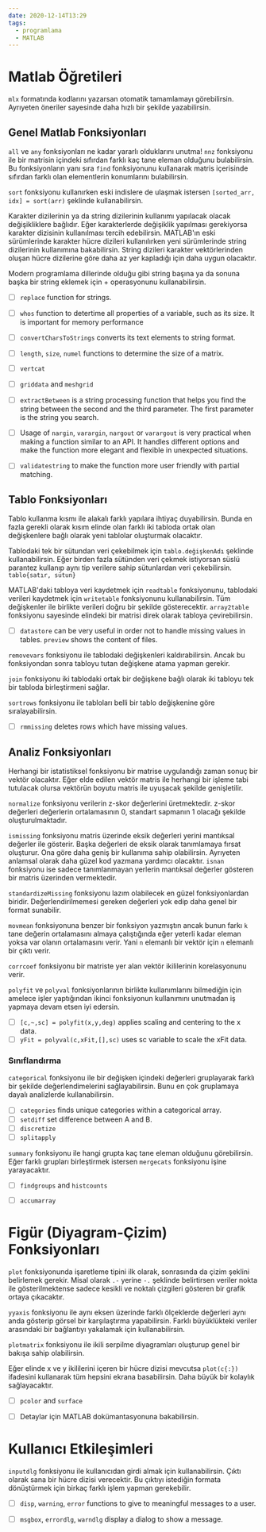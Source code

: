 ```yaml
---
date: 2020-12-14T13:29
tags:
  - programlama
  - MATLAB
---
```


# Matlab Öğretileri

`mlx` formatında kodlarını yazarsan otomatik tamamlamayı görebilirsin. Ayrıyeten öneriler sayesinde daha hızlı bir şekilde yazabilirsin.

## Genel Matlab Fonksiyonları

`all` ve `any` fonksiyonları ne kadar yararlı olduklarını unutma! `nnz` fonksiyonu ile bir matrisin içindeki sıfırdan farklı kaç tane eleman olduğunu bulabilirsin. Bu fonksiyonların yanı sıra `find` fonksiyonunu kullanarak matris içerisinde sıfırdan farklı olan elementlerin konumlarını bulabilirsin.

`sort` fonksiyonu kullanırken eski indislere de ulaşmak istersen `[sorted_arr, idx] = sort(arr)` şeklinde kullanabilirsin.

Karakter dizilerinin ya da string dizilerinin kullanımı yapılacak olacak değişikliklere bağlıdır. Eğer karakterlerde değişiklik yapılması gerekiyorsa karakter dizisinin kullanılması tercih edebilirsin. MATLAB'ın eski sürümlerinde karakter hücre dizileri kullanılırken yeni sürümlerinde string dizilerinin kullanımına bakabilirsin. String dizileri karakter vektörlerinden oluşan hücre dizilerine göre daha az yer kapladığı için daha uygun olacaktır.

Modern programlama dillerinde olduğu gibi string başına ya da sonuna başka bir string eklemek için + operasyonunu kullanabilirsin. 

* [ ] `replace` function for strings.
* [ ] `whos` function to detertime all properties of a variable, such as its size. It is important for memory performance
* [ ] `convertCharsToStrings` converts its text elements to string format.


* [ ] `length`, `size`, `numel` functions to determine the size of a matrix.
* [ ] `vertcat`

* [ ] `griddata` and `meshgrid`
* [ ] `extractBetween` is a string processing function that helps you find the string between the second and the third parameter. The first parameter is the string you search.
* [ ] Usage of `nargin`, `varargin`, `nargout` or `varargout` is very practical when making a function similar to an API. It handles different options and make the function more elegant and flexible in unexpected situations.
* [ ] `validatestring` to make the function more user friendly with partial matching.



## Tablo Fonksiyonları

Tablo kullanma kısmı ile alakalı farklı yapılara ihtiyaç duyabilirsin. Bunda en fazla gerekli olarak kısım elinde olan farklı iki tabloda ortak olan değişkenlere bağlı olarak yeni tablolar oluşturmak olacaktır. 

Tablodaki tek bir sütundan veri çekebilmek için `tablo.değişkenAdı` şeklinde kullanabilirsin. Eğer birden fazla sütünden veri çekmek istiyorsan süslü parantez kullanıp aynı tip verilere sahip sütunlardan veri çekebilirsin. `tablo{satır, sütun}`

MATLAB'daki tabloya veri kaydetmek için `readtable` fonksiyonunu, tablodaki verileri kaydetmek için `writetable` fonksiyonunu kullanabilirsin. Tüm değişkenler ile birlikte verileri doğru bir şekilde gösterecektir. `array2table` fonksiyonu sayesinde elindeki bir matrisi direk olarak tabloya çevirebilirsin. 

* [ ] `datastore` can be very useful in order not to handle missing values in tables. `preview` shows the content of files.

`removevars` fonksiyonu ile tablodaki değişkenleri kaldırabilirsin. Ancak bu fonksiyondan sonra tabloyu tutan değişkene atama yapman gerekir.

`join` fonksiyonu iki tablodaki ortak bir değişkene bağlı olarak iki tabloyu tek bir tabloda birleştirmeni sağlar. 

`sortrows` fonksiyonu ile tabloları belli bir tablo değişkenine göre sıralayabilirsin.

* [ ] `rmmissing` deletes rows which have missing values.

## Analiz Fonksiyonları


Herhangi bir istatistiksel fonksiyonu bir matrise uygulandığı zaman sonuç bir vektör olacaktır. Eğer elde edilen vektör matris ile herhangi bir işleme tabi tutulacak olursa vektörün boyutu matris ile uyuşacak şekilde genişletilir.

`normalize` fonksiyonu verilerin z-skor değerlerini üretmektedir. z-skor değerleri değerlerin ortalamasının 0, standart sapmanın 1 olacağı şekilde oluşturulmaktadır.

`ismissing` fonksiyonu matris üzerinde eksik değerleri yerini mantıksal değerler ile gösterir. Başka değerleri de eksik olarak tanımlamaya fırsat oluşturur. Ona göre daha geniş bir kullanıma sahip olabilirsin. Ayrıyeten anlamsal olarak daha güzel kod yazmana yardımcı olacaktır. `isnan` fonksiyonu ise sadece tanımlanmayan yerlerin mantıksal değerler gösteren bir matris üzerinden 
vermektedir.

`standardizeMissing` fonksiyonu lazım olabilecek en güzel fonksiyonlardan biridir. Değerlendirilmemesi gereken değerleri yok edip daha genel bir format sunabilir.

`movmean` fonksiyonuna benzer bir fonksiyon yazmıştın ancak bunun farkı `k` tane değerin ortalamasını almaya çalıştığında eğer yeterli kadar eleman yoksa var olanın ortalamasını verir. Yani `n` elemanlı bir vektör için `n` elemanlı bir çıktı verir.

`corrcoef` fonksiyonu bir matriste yer alan vektör ikililerinin korelasyonunu verir. 

`polyfit` ve `polyval` fonksiyonlarının birlikte kullanımlarını bilmediğin için amelece işler yaptığından ikinci fonksiyonun kullanımını unutmadan iş yapmaya devam etsen iyi edersin. 

* [ ] `[c,~,sc] = polyfit(x,y,deg)` applies scaling and centering to the x data.
* [ ] `yFit = polyval(c,xFit,[],sc)` uses sc variable to scale the xFit data.

### Sınıflandırma

`categorical` fonksiyonu ile bir değişken içindeki değerleri gruplayarak farklı bir şekilde değerlendimelerini sağlayabilirsin. Bunu en çok gruplamaya dayalı analizlerde kullanabilirsin. 

* [ ] `categories` finds unique categories within a categorical array.
* [ ] `setdiff` set difference between A and B.
* [ ] `discretize`
* [ ] `splitapply`

`summary` fonksiyonu ile hangi grupta kaç tane eleman olduğunu görebilirsin. Eğer farklı grupları birleştirmek istersen `mergecats` fonksiyonu işine yarayacaktır.

* [ ] `findgroups` and `histcounts`
* [ ] `accumarray` 



# Figür (Diyagram-Çizim) Fonksiyonları

`plot` fonksiyonunda işaretleme tipini ilk olarak, sonrasında da çizim şeklini belirlemek gerekir. Misal olarak `.-` yerine `-.` şeklinde belirtirsen veriler nokta ile gösterilmektense sadece kesikli ve noktalı çizgileri gösteren bir grafik ortaya çıkacaktır.

`yyaxis` fonksiyonu ile aynı eksen üzerinde farklı ölçeklerde değerleri aynı anda gösterip görsel bir karşılaştırma yapabilirsin. Farklı büyüklükteki veriler arasındaki bir bağlantıyı yakalamak için kullanabilirsin.

`plotmatrix` fonksiyonu ile ikili serpilme diyagramları oluşturup genel bir bakışa sahip olabilirsin. 

Eğer elinde x ve y ikililerini içeren bir hücre dizisi mevcutsa `plot(c{:})` ifadesini kullanarak tüm hepsini ekrana basabilirsin. Daha büyük bir kolaylık sağlayacaktır.

* [ ] `pcolor` and `surface`


* [ ] Detaylar için MATLAB dokümantasyonuna bakabilirsin.


# Kullanıcı Etkileşimleri

`inputdlg` fonksiyonu ile kullanıcıdan girdi almak için kullanabilirsin. Çıktı olarak sana bir hücre dizisi verecektir. Bu çıktıyı istediğin formata dönüştürmek için birkaç farklı işlem yapman gerekebilir.

* [ ] `disp`, `warning`, `error` functions to give to meaningful messages to a user.

* [ ] `msgbox`, `errordlg`, `warndlg` display a dialog to show a message.



